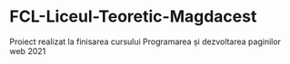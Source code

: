 # FCL-Liceul-Teoretic-Magdacest
Proiect realizat la finisarea cursului Programarea și dezvoltarea paginilor web 2021
